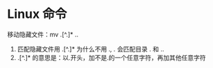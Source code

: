 # Linux 命令

移动隐藏文件：mv .[^.]* ..
1. 匹配隐藏文件用 .[^.]* 为什么不用 .*, .* 会匹配目录 . 和 ..
2. .[^.]* 的意思是：以.开头，加不是.的一个任意字符，再加其他任意字符